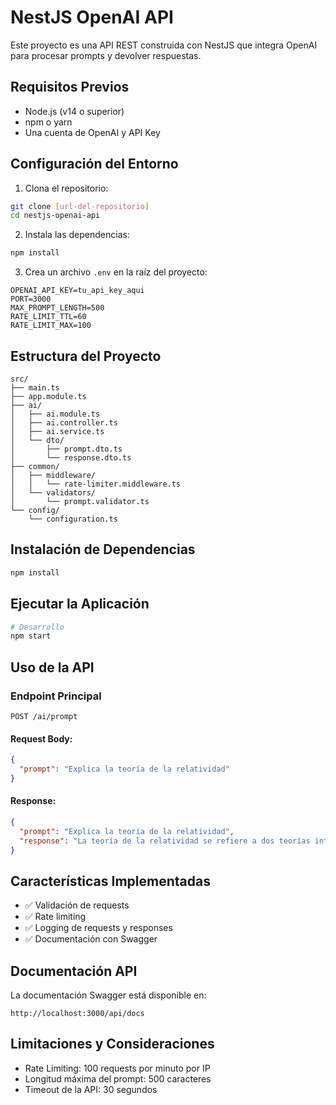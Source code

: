 # NestJS OpenAI API

Este proyecto es una API REST construida con NestJS que integra OpenAI para procesar prompts y devolver respuestas.

## Requisitos Previos

- Node.js (v14 o superior)
- npm o yarn
- Una cuenta de OpenAI y API Key

## Configuración del Entorno

1. Clona el repositorio:
```bash
git clone [url-del-repositorio]
cd nestjs-openai-api
```

2. Instala las dependencias:
```bash
npm install
```

3. Crea un archivo `.env` en la raíz del proyecto:
```env
OPENAI_API_KEY=tu_api_key_aqui
PORT=3000
MAX_PROMPT_LENGTH=500
RATE_LIMIT_TTL=60
RATE_LIMIT_MAX=100
```

## Estructura del Proyecto

```
src/
├── main.ts
├── app.module.ts
├── ai/
│   ├── ai.module.ts
│   ├── ai.controller.ts
│   ├── ai.service.ts
│   └── dto/
│       ├── prompt.dto.ts
│       └── response.dto.ts
├── common/
│   ├── middleware/
│   │   └── rate-limiter.middleware.ts
│   └── validators/
│       └── prompt.validator.ts
└── config/
    └── configuration.ts
```

## Instalación de Dependencias

```bash
npm install 
```

## Ejecutar la Aplicación

```bash
# Desarrollo
npm start
```

## Uso de la API

### Endpoint Principal

`POST /ai/prompt`

#### Request Body:
```json
{
  "prompt": "Explica la teoría de la relatividad"
}
```

#### Response:
```json
{
  "prompt": "Explica la teoría de la relatividad",
  "response": "La teoría de la relatividad se refiere a dos teorías interrelacionadas..."
}
```

## Características Implementadas

- ✅ Validación de requests
- ✅ Rate limiting
- ✅ Logging de requests y responses
- ✅ Documentación con Swagger

## Documentación API

La documentación Swagger está disponible en:
```
http://localhost:3000/api/docs
```


## Limitaciones y Consideraciones

- Rate Limiting: 100 requests por minuto por IP
- Longitud máxima del prompt: 500 caracteres
- Timeout de la API: 30 segundos



